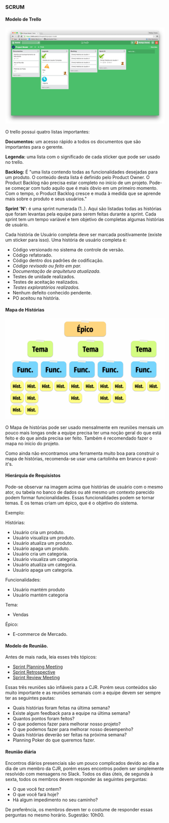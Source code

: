 ### SCRUM

#### Modelo de Trello

![Trello Model](../images/chapter_2/trello.png)

O trello possui quatro listas importantes:

**Documentos:** um acesso rápido a todos os documentos que são importantes para o gerente.

**Legenda:** uma lista com o significado de cada sticker que pode ser usado no trello.

**Backlog:** É "uma lista contendo todas as funcionalidades desejadas para um produto. O conteúdo desta lista é definido pelo Product Owner. O Product Backlog não precisa estar completo no início de um projeto. Pode-se começar com tudo aquilo que é mais óbvio em um primeiro momento. Com o tempo, o Product Backlog cresce e muda à medida que se aprende mais sobre o produto e seus usuários."

**Sprint 'N':** é uma sprint numerada (1..). Aqui são listadas todas as histórias que foram levantas pela equipe para serem feitas durante a sprint. Cada sprint tem um tempo variável e tem objetivo de completas algumas histórias de usuário.

Cada história de Usuário completa deve ser marcada positivamente (existe um sticker para isso). Uma história de usuário completa é:

+ Código versionado no sistema de controle de versão.
+ Código refatorado.
+ Código dentro dos padrões de codificação.
+ *Código revisado ou feito em par.*
+ *Documentação de arquitetura atualizada.*
+ Testes de unidade realizados.
+ Testes de aceitação realizados.
+ *Testes exploratórios realizados.*
+ Nenhum defeito conhecido pendente.
+ PO aceitou na história.

#### Mapa de Histórias

![Mapa de Histórias](../images/chapter_2/map.png)

O Mapa de histórias pode ser usado mensalmente em reuniões mensais um pouco mais longas onde a equipe precisa ter uma noção geral do que está feito e do que ainda precisa ser feito. Também é recomendado fazer o mapa no ínicio do projeto.

Como ainda não encontramos uma ferramenta muito boa para construir o mapa de histórias, recomenda-se usar uma cartolinha em branco e post-it's.

####  Hierárquia de Requisistos

Pode-se observar na imagem acima que histórias de usuário com o mesmo ator, ou tabela no banco de dados ou até mesmo um contexto parecido podem formar funcionalidades. Essas funcionalidades podem se tornar temas. E os temas criam um épico, que é o objetivo do sistema.

Exemplo:

Histórias:

+ Usuário cria um produto.
+ Usuário visualiza um produto.
+ Usuário atualiza um produto.
+ Usuário apaga um produto.
+ Usuário cria um categoria.
+ Usuário visualiza um categoria.
+ Usuário atualiza um categoria.
+ Usuário apaga um categoria.

Funcionalidades:

+ Usuário mantém produto
+ Usuário mantém categoria

Tema:

+ Vendas

Épico:
 
+ E-commerce de Mercado.

#### Modelo de Reunião.

Antes de mais nada, leia esses três tópicos:

+ [Sprint Planning Meeting](http://www.desenvolvimentoagil.com.br/scrum/sprint_planning_meeting)
+ [Sprint Retrospective](http://www.desenvolvimentoagil.com.br/scrum/sprint_retrospective)
+ [Sprint Review Meeting](http://www.desenvolvimentoagil.com.br/scrum/sprint_retrospective)

Essas três reuniões são infiáveis para a CJR. Porém seus conteúdos são muito importante e as reuniões semanais com a equipe devem ser sempre ter as seguintes pautas:

+ Quais histórias foram feitas na última semana?
+ Existe algum feedback para a equipe na última semana?
+ Quantos pontos foram feitos?
+ O que podemos fazer para melhorar nosso projeto?
+ O que podemos fazer para melhorar nosso desempenho?
+ Quais histórias deverão ser feitas na próxima semana?
+ Planning Poker do que queremos fazer.

#### Reunião diária

Encontros diários presenciais são um pouco complicados devido ao dia a dia de um membro da CJR, porém esses encontros podem ser simplemente resolvido com mensagens no Slack. Todos os dias úteis, de segunda à sexta, todos os membros devem responder às seguintes perguntas:

+ O que você fez ontem?
+ O que você fará hoje?
+ Há algum impedimento no seu caminho?

De preferência, os membros devem ter o costume de responder essas perguntas no mesmo horário. Sugestão: 10h00.